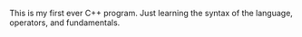 This is my first ever C++ program. Just learning the syntax of the language, operators, and fundamentals.